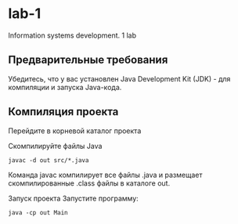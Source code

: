 # lab-1
Information systems development. 1 lab

## Предварительные требования
Убедитесь, что у вас установлен Java Development Kit (JDK) - для компиляции и запуска Java-кода.
## Компиляция проекта
Перейдите в корневой каталог проекта

Скомпилируйте файлы Java

```
javac -d out src/*.java
```
Команда javac компилирует все файлы .java и размещает скомпилированные .class файлы в каталоге out.

Запуск проекта
Запустите программу:
```
java -cp out Main
```